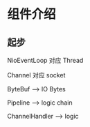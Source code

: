 # 组件介绍

## 起步

NioEventLoop 对应 Thread

Channel  对应 socket

ByteBuf --> IO Bytes

Pipeline --> logic  chain

ChannelHandler --> logic